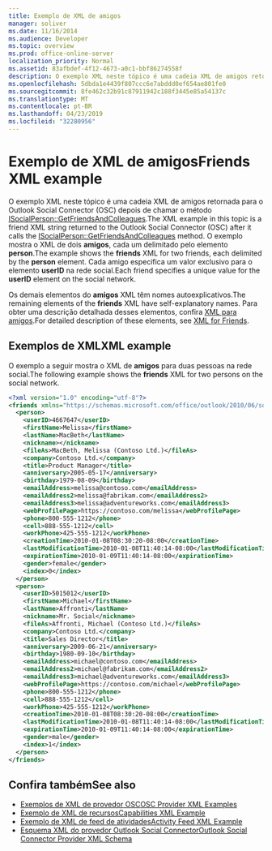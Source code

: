 ```yaml
---
title: Exemplo de XML de amigos
manager: soliver
ms.date: 11/16/2014
ms.audience: Developer
ms.topic: overview
ms.prod: office-online-server
localization_priority: Normal
ms.assetid: 83afbdef-4f12-4673-a0c1-bbf86274558f
description: O exemplo XML neste tópico é uma cadeia XML de amigos retornada para o Outlook Social Connector (OSC) depois de chamar o método ISocialPerson::GetFriendsAndColleagues. O exemplo mostra o XML de dois amigos, cada um delimitado pelo elemento person. Cada amigo especifica um valor exclusivo para o elemento userID na rede social.
ms.openlocfilehash: 5dbda1e4439f807ccc6e7abddd0ef654ae801fe0
ms.sourcegitcommit: 8fe462c32b91c87911942c188f3445e85a54137c
ms.translationtype: MT
ms.contentlocale: pt-BR
ms.lasthandoff: 04/23/2019
ms.locfileid: "32280956"
---
```

# <a name="friends-xml-example"></a><span data-ttu-id="0ff6b-105">Exemplo de XML de amigos</span><span class="sxs-lookup"><span data-stu-id="0ff6b-105">Friends XML example</span></span>

<span data-ttu-id="0ff6b-106">O exemplo XML neste tópico é uma cadeia XML de amigos retornada para o Outlook Social Connector (OSC) depois de chamar o método [ISocialPerson::GetFriendsAndColleagues](isocialperson-getfriendsandcolleagues.md).</span><span class="sxs-lookup"><span data-stu-id="0ff6b-106">The XML example in this topic is a friend XML string returned to the Outlook Social Connector (OSC) after it calls the [ISocialPerson::GetFriendsAndColleagues](isocialperson-getfriendsandcolleagues.md) method.</span></span> <span data-ttu-id="0ff6b-107">O exemplo mostra o XML de dois **amigos**, cada um delimitado pelo elemento **person**.</span><span class="sxs-lookup"><span data-stu-id="0ff6b-107">The example shows the **friends** XML for two friends, each delimited by the **person** element.</span></span> <span data-ttu-id="0ff6b-108">Cada amigo especifica um valor exclusivo para o elemento **userID** na rede social.</span><span class="sxs-lookup"><span data-stu-id="0ff6b-108">Each friend specifies a unique value for the **userID** element on the social network.</span></span> 
  
<span data-ttu-id="0ff6b-109">Os demais elementos do **amigos** XML têm nomes autoexplicativos.</span><span class="sxs-lookup"><span data-stu-id="0ff6b-109">The remaining elements of the **friends** XML have self-explanatory names.</span></span> <span data-ttu-id="0ff6b-110">Para obter uma descrição detalhada desses elementos, confira [XML para amigos](xml-for-friends.md).</span><span class="sxs-lookup"><span data-stu-id="0ff6b-110">For detailed description of these elements, see [XML for Friends](xml-for-friends.md).</span></span> 
  
## <a name="xml-example"></a><span data-ttu-id="0ff6b-111">Exemplos de XML</span><span class="sxs-lookup"><span data-stu-id="0ff6b-111">XML example</span></span>

<span data-ttu-id="0ff6b-112">O exemplo a seguir mostra o XML de **amigos** para duas pessoas na rede social.</span><span class="sxs-lookup"><span data-stu-id="0ff6b-112">The following example shows the **friends** XML for two persons on the social network.</span></span> 
  
```XML
<?xml version="1.0" encoding="utf-8"?>
<friends xmlns="https://schemas.microsoft.com/office/outlook/2010/06/socialprovider.xsd">
  <person>
    <userID>4667647</userID>
    <firstName>Melissa</firstName>
    <lastName>MacBeth</lastName>
    <nickname></nickname>
    <fileAs>MacBeth, Melissa (Contoso Ltd.)</fileAs>
    <company>Contoso Ltd.</company>
    <title>Product Manager</title>
    <anniversary>2005-05-17</anniversary>
    <birthday>1979-08-09</birthday>
    <emailAddress>melissa@contoso.com</emailAddress>
    <emailAddress2>melissa@fabrikam.com</emailAddress2>
    <emailAddress3>melissa@adventureworks.com</emailAddress3>
    <webProfilePage>https://contoso.com/melissa</webProfilePage>
    <phone>800-555-1212</phone>
    <cell>888-555-1212</cell>
    <workPhone>425-555-1212</workPhone>
    <creationTime>2010-01-08T08:30:20-08:00</creationTime>
    <lastModificationTime>2010-01-08T11:40:14-08:00</lastModificationTime>
    <expirationTime>2010-01-09T11:40:14-08:00</expirationTime>
    <gender>female</gender>
    <index>0</index>
  </person>
  <person>
    <userID>5015012</userID>
    <firstName>Michael</firstName>
    <lastName>Affronti</lastName>
    <nickname>Mr. Social</nickname>
    <fileAs>Affronti, Michael (Contoso Ltd.)</fileAs>
    <company>Contoso Ltd.</company>
    <title>Sales Director</title>
    <anniversary>2009-06-21</anniversary>
    <birthday>1980-09-10</birthday>
    <emailAddress>michael@contoso.com</emailAddress>
    <emailAddress2>michael@fabrikam.com</emailAddress2>
    <emailAddress3>michael@adventureworks.com</emailAddress3>
    <webProfilePage>https://contoso.com/michael</webProfilePage>
    <phone>800-555-1212</phone>
    <cell>888-555-1212</cell>
    <workPhone>425-555-1212</workPhone>
    <creationTime>2010-01-08T08:30:20-08:00</creationTime>
    <lastModificationTime>2010-01-08T11:40:14-08:00</lastModificationTime>
    <expirationTime>2010-01-09T11:40:14-08:00</expirationTime>
    <gender>male</gender>
    <index>1</index>
  </person>
</friends>

```

## <a name="see-also"></a><span data-ttu-id="0ff6b-113">Confira também</span><span class="sxs-lookup"><span data-stu-id="0ff6b-113">See also</span></span>

- [<span data-ttu-id="0ff6b-114">Exemplos de XML de provedor OSC</span><span class="sxs-lookup"><span data-stu-id="0ff6b-114">OSC Provider XML Examples</span></span>](osc-provider-xml-examples.md)  
- [<span data-ttu-id="0ff6b-115">Exemplo de XML de recursos</span><span class="sxs-lookup"><span data-stu-id="0ff6b-115">Capabilities XML Example</span></span>](capabilities-xml-example.md) 
- [<span data-ttu-id="0ff6b-116">Exemplo de XML de feed de atividades</span><span class="sxs-lookup"><span data-stu-id="0ff6b-116">Activity Feed XML Example</span></span>](activity-feed-xml-example.md) 
- [<span data-ttu-id="0ff6b-117">Esquema XML do provedor Outlook Social Connector</span><span class="sxs-lookup"><span data-stu-id="0ff6b-117">Outlook Social Connector Provider XML Schema</span></span>](outlook-social-connector-provider-xml-schema.md)

